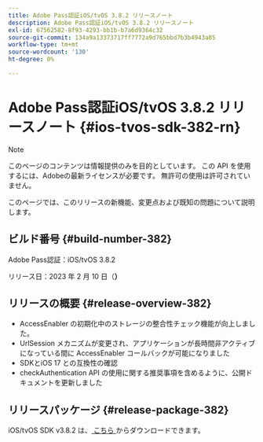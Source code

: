 ```yaml
---
title: Adobe Pass認証iOS/tvOS 3.8.2 リリースノート
description: Adobe Pass認証iOS/tvOS 3.8.2 リリースノート
exl-id: 67562582-8f93-4293-bb1b-b7a6d9364c32
source-git-commit: 134a9a13373717ff7772a9d765bbd7b3b4943a85
workflow-type: tm+mt
source-wordcount: '130'
ht-degree: 0%

---
```


# Adobe Pass認証iOS/tvOS 3.8.2 リリースノート {#ios-tvos-sdk-382-rn}

>[!NOTE]
>
>このページのコンテンツは情報提供のみを目的としています。 この API を使用するには、Adobeの最新ライセンスが必要です。 無許可の使用は許可されていません。

このページでは、このリリースの新機能、変更点および既知の問題について説明します。

## ビルド番号 {#build-number-382}

Adobe Pass認証：iOS/tvOS 3.8.2

リリース日：2023 年 2 月 10 日（**）**

## リリースの概要 {#release-overview-382}

* AccessEnabler の初期化中のストレージの整合性チェック機能が向上しました。
* UrlSession メカニズムが変更され、アプリケーションが長時間非アクティブになっている間に AccessEnabler コールバックが可能になりました
* SDKとiOS 17 との互換性の確認
* checkAuthentication API の使用に関する推奨事項を含めるように、公開ドキュメントを更新しました

## リリースパッケージ {#release-package-382}

iOS/tvOS SDK v3.8.2 は、[ こちら ](https://tve.zendesk.com/hc/en-us/articles/204963209-iOS-tvOS-Native-AccessEnabler-Library) からダウンロードできます。
